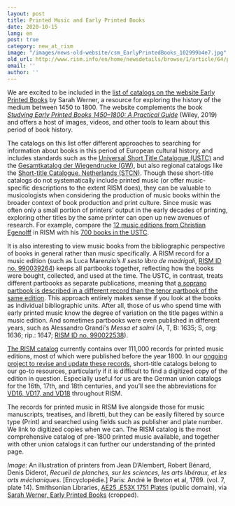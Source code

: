 ```yaml
---
layout: post
title: Printed Music and Early Printed Books
date: 2020-10-15
lang: en
post: true
category: new_at_rism
image: "/images/news-old-website/csm_EarlyPrintedBooks_102999b4e7.jpg"
old_url: http://www.rism.info/en/home/newsdetails/browse/1/article/64/printed-music-and-early-printed-books.html
email: ''
author: ''
---
```


We are excited to be included in the [list of catalogs on the website Early Printed Books](https://www.earlyprintedbooks.com/catalogs/ "Opens external link in new window") by Sarah Werner, a resource for exploring the history of the medium between 1450 to 1800. The website complements the book _[Studying Early Printed Books 1450–1800:&nbsp;A Practical Guide](https://www.earlyprintedbooks.com/studying-early-printed-books-1450-1800-a-practical-guide/ "Opens external link in new window")_ (Wiley, 2019) and offers a host of images, videos, and other tools to learn about this period of book history.&nbsp;   
  
The catalogs on this list offer different approaches to searching for information about books in this period of European cultural history, and includes standards such as the [Universal Short Title Catalogue (USTC)](https://www.ustc.ac.uk/ "Opens external link in new window") and the [Gesamtkatalog der Wiegendrucke (GW)](http://www.gesamtkatalogderwiegendrucke.de/GWEN.xhtml "Opens external link in new window"), but also regional catalogs like the [Short-title Catalogue, Netherlands (STCN)](https://www.kb.nl/en/organisation/research-expertise/for-libraries/short-title-catalogue-netherlands-stcn "Opens external link in new window"). Though these short-title catalogs do not systematically include printed music (or offer music-specific descriptions to the extent RISM does), they can be valuable to musicologists when considering the production of music books within the broader context of book production and print culture. Since music was often only a small portion of printers’ output in the early decades of printing, exploring other titles by the same printer can open up new avenues of research. For example, compare the [12 music editions from Christian Egenolff](https://opac.rism.info/search?View=rism&q=Christian+Egenolff "Opens external link in new window") in RISM with his [700 books in the USTC](https://www.ustc.ac.uk/results?qo=0,0,1&qp=1&fqPr=Egenolff,%20Christian%20%28I%29 "Opens external link in new window").   
  
It is also interesting to view music books from the bibliographic perspective of books in general rather than music specifically. A RISM record for a music edition (such as Luca Marenzio’s _Il sesto libro de madrigali_, [RISM ID no. 990039264](https://opac.rism.info/search?id=990039264&View=rism "Opens external link in new window")) keeps all partbooks together, reflecting how the books were bought, collected, and used at the time. The USTC, in contrast, treats different partbooks as separate publications, meaning that [a soprano partbook is described in a different record than the tenor partbook of the same edition](https://www.ustc.ac.uk/results?qa=0,8,27,AND&qb=0,0,Il%20sesto%20libro%20de%20madrigali%20a%20sei%20voci,AND&qc=0,0,1610,AND&qo=0,0,1&qp=1&qso=11 "Opens external link in new window"). This approach entirely makes sense if you look at the books as individual bibliographic units. After all, those of us who spend time with early printed music know the degree of variation on the title pages within a music edition. And sometimes partbooks were even published in different years, such as Alessandro Grandi's _Messa et salmi_ (A, T, B: 1635; S, org: 1636; rip.: 1647; [RISM ID no. 990022538](https://opac.rism.info/search?id=990022538&View=rism "Opens external link in new window")).   
  
[The RISM catalog](https://opac.rism.info/index.php?id=4 "Opens external link in new window") currently contains over 111,000 records for printed music editions, most of which were published before the year 1800. In our [ongoing project to revise and update these records](/en/self_representation/2020/07/02/revising-records-for-post1600-printed-anthologies.html "Opens external link in new window"), short-title catalogs belong to our go-to resources, particularly if it is difficult to find a digitized copy of the edition in question. Especially useful for us are the German union catalogs for the 16th, 17th, and 18th centuries, and you’ll see the abbreviations for [VD16, VD17, and VD18](https://opac.rism.info/metaopac/perma.do?v=rism&q=-1%3d%22lit41001135%22 "Opens external link in new window") throughout RISM.   
  
The records for printed music in RISM live alongside those for music manuscripts, treatises, and libretti, but they can be easily filtered by source type (Print) and searched using fields such as publisher and plate number. We link to digitized copies when we can. The RISM catalog is the most comprehensive catalog of pre-1800 printed music available, and together with other union catalogs it can further our understanding of the printed page.   
  
  
_Image_: An illustration of printers from Jean D’Alembert, Robert Bénard, Denis Diderot, _Recueil de planches, sur les sciences, les arts libéraux, et les arts méchaniques_. [Encyclopédie.] Paris: André le Breton et al, 1769. (vol. 7, plate 14). Smithsonian Libraries, [AE25 .E53X 1751 Plates](https://archive.org/details/RecueildeplanchVIIDide/page/n73 "Opens external link in new window") (public domain), via [Sarah Werner, Early Printed Books](https://www.earlyprintedbooks.com/encyclopedie_plates_1769_7-14/ "Opens external link in new window") (cropped).&nbsp;

&nbsp;

&nbsp;

